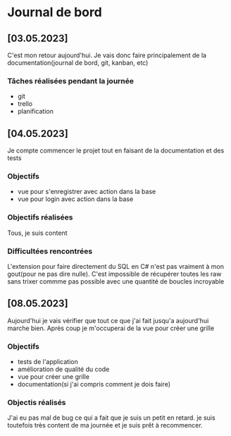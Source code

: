 # Journal de bord

## [03.05.2023]
C'est mon retour aujourd'hui. Je vais donc faire principalement de la documentation(journal de bord, git, kanban, etc)

### Tâches réalisées pendant la journée
- git
- trello
- planification
  

## [04.05.2023]
Je compte commencer le projet tout en faisant de la documentation et des tests
### Objectifs
- vue pour s'enregistrer avec action dans la base
- vue pour login avec action dans la base

### Objectifs réalisées
Tous, je suis content
### Difficultées rencontrées
L'extension pour faire directement du SQL en C# n'est pas vraiment à mon gout(pour ne pas dire nulle). C'est impossible de récupérer toutes les raw sans trixer commme pas possible avec une quantité de boucles incroyable

## [08.05.2023]
Aujourd'hui je vais vérifier que tout ce que j'ai fait jusqu'a aujourd'hui marche bien. Après coup je m'occuperai de la vue pour créer une grille
### Objectifs
- tests de l'application
- amélioration de qualité du code
- vue pour créer une grille
- documentation(si j'ai compris comment je dois faire)

### Objectis réalisés
J'ai eu pas mal de bug ce qui a fait que je suis un petit en retard. je suis toutefois très content de ma journée et je suis prêt à recommencer. 